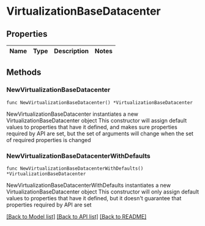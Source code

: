# VirtualizationBaseDatacenter

## Properties

Name | Type | Description | Notes
------------ | ------------- | ------------- | -------------

## Methods

### NewVirtualizationBaseDatacenter

`func NewVirtualizationBaseDatacenter() *VirtualizationBaseDatacenter`

NewVirtualizationBaseDatacenter instantiates a new VirtualizationBaseDatacenter object
This constructor will assign default values to properties that have it defined,
and makes sure properties required by API are set, but the set of arguments
will change when the set of required properties is changed

### NewVirtualizationBaseDatacenterWithDefaults

`func NewVirtualizationBaseDatacenterWithDefaults() *VirtualizationBaseDatacenter`

NewVirtualizationBaseDatacenterWithDefaults instantiates a new VirtualizationBaseDatacenter object
This constructor will only assign default values to properties that have it defined,
but it doesn't guarantee that properties required by API are set


[[Back to Model list]](../README.md#documentation-for-models) [[Back to API list]](../README.md#documentation-for-api-endpoints) [[Back to README]](../README.md)


